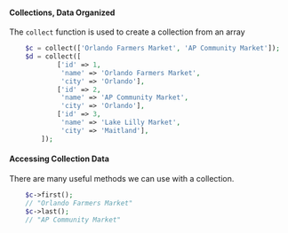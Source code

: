 #### Collections, Data Organized 

The `collect` function is used to create a collection from an array
```php
    $c = collect(['Orlando Farmers Market', 'AP Community Market']);
    $d = collect([
            ['id' => 1,
             'name' => 'Orlando Farmers Market',
             'city' => 'Orlando'],
            ['id' => 2,
             'name' => 'AP Community Market',
             'city' => 'Orlando'],
            ['id' => 3,
             'name' => 'Lake Lilly Market',
             'city' => 'Maitland'],
        ]);
```

#### Accessing Collection Data

There are many useful methods we can use with a collection.
```php
    $c->first();
    // "Orlando Farmers Market"
    $c->last();
    // "AP Community Market"
```
